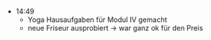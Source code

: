 - 14:49
	- Yoga Hausaufgaben für Modul IV gemacht
	- neue Friseur ausprobiert -> war ganz ok für den Preis